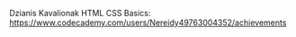 Dzianis Kavalionak
HTML CSS Basics: https://www.codecademy.com/users/Nereidy49763004352/achievements
